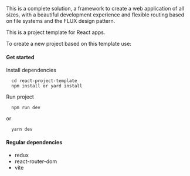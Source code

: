 This is a complete solution, a framework to create a web application of all sizes, with a beautiful development experience and flexible routing based on file systems and the FLUX design pattern.

This is a project template for React apps.

To create a new project based on this template use:

#### Get started

Install dependencies

```
  cd react-project-template
  npm install or yard install
```

Run project

```
  npm run dev
```

or

```
  yarn dev
```

#### Regular dependencies

- redux
- react-router-dom
- vite
